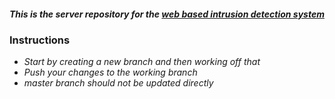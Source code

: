 ##### This is the server repository for the  [web based intrusion detection system](https://github.com/slaybhi/intrusion-detection-stystem)

### Instructions
* *Start by creating a new branch and then working off that*
* *Push your changes to the working branch*
* *master branch should not be updated directly*
